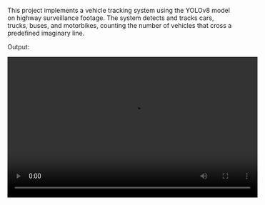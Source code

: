 This project implements a vehicle tracking system using the YOLOv8 model on highway surveillance footage. The system detects and tracks cars, trucks, buses, and motorbikes, counting the number of vehicles that cross a predefined imaginary line.


Output:

<video width="560" height="315" controls>
  <source src="https://github.com/ShubhamWaghmare11/YOLO-car-counter-project/raw/refs/heads/master/output_video.mp4" type="video/mp4">
</video>